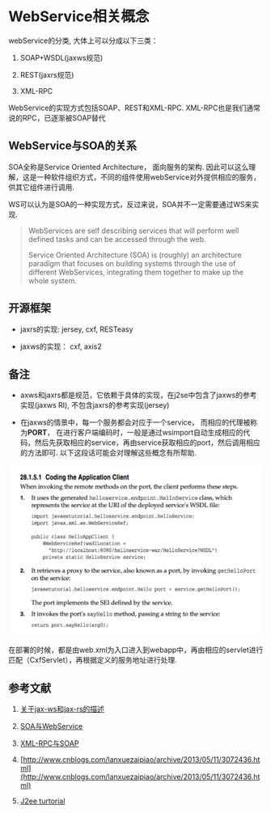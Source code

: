 # WebService相关概念

webService的分类, 大体上可以分成以下三类： 

1. SOAP+WSDL(jaxws规范)

2. REST(jaxrs规范)

3. XML-RPC

WebService的实现方式包括SOAP、REST和XML-RPC.  XML-RPC也是我们通常说的RPC，已逐渐被SOAP替代

## WebService与SOA的关系

SOA全称是Service Oriented Architecture， 面向服务的架构. 因此可以这么理解，这是一种软件组织方式，不同的组件使用webService对外提供相应的服务，供其它组件进行调用. 

WS可以认为是SOA的一种实现方式，反过来说，SOA并不一定需要通过WS来实现.

> WebServices are self describing services that will perform well defined tasks and can be accessed through the web.
> 
>Service Oriented Architecture (SOA) is (roughly) an architecture paradigm that focuses on building systems through the use of different WebServices, integrating them together to make up the whole system.

## 开源框架

* jaxrs的实现: jersey, cxf, RESTeasy

* jaxws的实现： cxf, axis2

## 备注

* axws和jaxrs都是规范，它依赖于具体的实现，在j2se中包含了jaxws的参考实现(jaxws RI), 不包含jaxrs的参考实现(jersey)

* 在jaxws的情景中，每一个服务都会对应于一个service， 而相应的代理被称为**PORT**， 在进行客户端编码时，一般是通过wsimport自动生成相应的代码，然后先获取相应的service，再由service获取相应的port，然后调用相应的方法即可. 以下这段话可能会对理解这些概念有所帮助.

![web-service](https://github.com/Essviv/images/blob/master/web-service.jpg?raw=true)

在部署的时候，都是由web.xml为入口进入到webapp中，再由相应的servlet进行匹配（CxfServlet），再根据定义的服务地址进行处理.


## 参考文献 

1. [关于jax-ws和jax-rs的描述](http://stackoverflow.com/questions/15622216/definition-of-jax-ws-and-jax-rs)

2. [SOA与WebService](http://www.javaworld.com/article/2071889/soa/what-is-service-oriented-architecture.html)

3. [XML-RPC与SOAP](http://weblog.masukomi.org/2006/11/21/xml-rpc-vs-soap/)

4. [http://www.cnblogs.com/lanxuezaipiao/archive/2013/05/11/3072436.html](http://www.cnblogs.com/lanxuezaipiao/archive/2013/05/11/3072436.html)

5. [J2ee turtorial](https://docs.oracle.com/javaee/7/tutorial/)

 